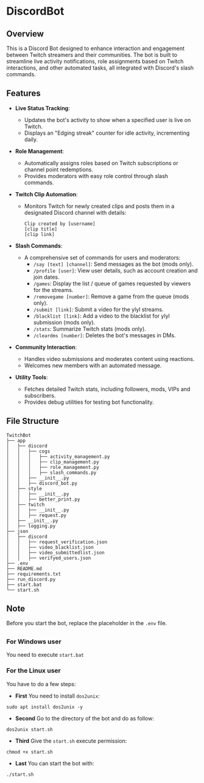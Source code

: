 # DiscordBot

## Overview

This is a Discord Bot designed to enhance interaction and engagement between Twitch streamers and their communities. The bot is built to streamline live activity notifications, role assignments based on Twitch interactions, and other automated tasks, all integrated with Discord's slash commands.

## Features

- **Live Status Tracking**:

  - Updates the bot's activity to show when a specified user is live on Twitch.
  - Displays an "Edging streak" counter for idle activity, incrementing daily.

- **Role Management**:

  - Automatically assigns roles based on Twitch subscriptions or channel point redemptions.
  - Provides moderators with easy role control through slash commands.

- **Twitch Clip Automation**:

  - Monitors Twitch for newly created clips and posts them in a designated Discord channel with details:
    ```
    Clip created by [username]
    [clip title]
    [clip link]
    ```

- **Slash Commands**:

  - A comprehensive set of commands for users and moderators:
    - `/say [text] [channel]`: Send messages as the bot (mods only).
    - `/profile [user]`: View user details, such as account creation and join dates.
    - `/games`: Display the list / queue of games requested by viewers for the streams.
    - `/removegame [number]`: Remove a game from the queue (mods only).
    - `/submit [link]`: Submit a video for the ylyl streams.
    - `/blacklist [link]`: Add a video to the blacklist for ylyl submission (mods only).
    - `/stats`: Summarize Twitch stats (mods only).
    - `/cleardms [number]`: Deletes the bot's messages in DMs.

- **Community Interaction**:

  - Handles video submissions and moderates content using reactions.
  - Welcomes new members with an automated message.

- **Utility Tools**:

  - Fetches detailed Twitch stats, including followers, mods, VIPs and subscribers.
  - Provides debug utilities for testing bot functionality.

## File Structure

```
TwitchBot
├── app
│   ├── discord
│   │   ├── cogs
│   │   │   ├── activity_management.py
│   │   │   ├── clip_management.py
│   │   │   ├── role_management.py
│   │   │   ├── slash_commands.py
│   │   ├── __init__.py
│   │   ├── discord_bot.py
│   ├── style
│   │   ├── __init__.py
│   │   ├── better_print.py 
│   ├── twitch
│   │   ├── __init__.py
│   │   ├── request.py 
│   ├── __init__.py
│   ├── logging.py
├── json
│   ├── discord
│   │   ├── request_verification.json
│   │   ├── video_blacklist.json
│   │   ├── video_submittedlist.json
│   │   ├── verifyed_users.json
├── .env
├── README.md
├── requirements.txt
├── run_discord.py
├── start.bat
└── start.sh
```

## Note

Before you start the bot, replace the placeholder in the `.env` file.

##

### For Windows user

You need to execute `start.bat`

### For the Linux user

 You have to do a few steps:

- **First**
You need to install `dos2unix`:
```
sudo apt install dos2unix -y
```

- **Second**
Go to the directory of the bot and do as follow:
```
dos2unix start.sh
```

- **Third**
Give the `start.sh` execute permission:
```
chmod +x start.sh
```

- **Last**
You can start the bot with:
```
./start.sh
```
